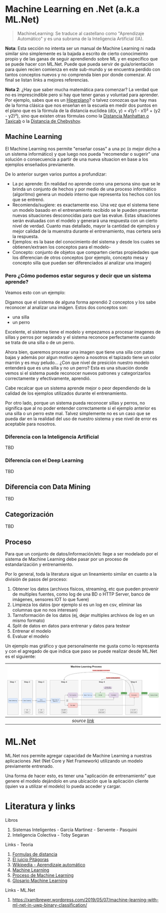 # Machine Learning en .Net (a.k.a ML.Net)

> MachineLearning: Se traduce al castellano como "Aprendizaje Automático" y es una subrama de la Inteligencia Artificial (IA).

**Nota**: Esta sección no intenta ser un manual de Machine Learning ni nada similar sino simplemente es la bajada a escrito de cierto conocimeinto propio y de las ganas de seguir aprendiendo sobre ML y en específico que se puede hacer con ML.Net. Puede que pueda servir de guía/orientación para quien recien comienza en este sub-mundo y se encuentra perdido con tantos conceptos nuevos y no comprenda bien por donde comenzar. Al final se listan links a mejores referencias.

**Nota 2**: ¿Hay que saber mucha matemática para comenzar?
La verdad que no es imprescindible pero si hay que tener ganas y voluntad para aprender. Por ejemplo, sabes que es un [Hiperplano](https://es.wikipedia.org/wiki/Hiperplano)? o talvez conozcas que hay mas de la forma clásica que nos enseñan en la escuela en medir dos puntos en el plano que es la fórmula de la distancia euclidea (d(x, y) = √(y1 - x1)² + (y2 - y2)²), sino que existen otras fórmulas como la [Distancia Manhattan o Taxicab](https://en.wikipedia.org/wiki/Taxicab_geometry) o la [Distancia de Chebyshov](https://es.wikipedia.org/wiki/Distancia_de_Chebyshov).

## Machine Learning

El Machine Learning nos permite "enseñar cosas" a una pc (o mejor dicho a un sistema informático) y que luego nos pueda "recomendar o sugerir" una solución o consecuencia a partir de una nueva situacion en base a los ejemplos enseñados previamente.

De lo anterior surgen varios puntos a profundizar:

* La pc aprende: En realidad no aprende como una persona sino que se le brinda un conjunto de hechos y por medio de una proceso informático (algoritmo) genera un modelo interno que representa los hechos con los que se entrenó.
* Recomienda/sugiere: es exactamente eso. Una vez que el sistema tiene un modelo basado en el entrenamiento recibido se le pueden presentar nuevas situaciones desconocidas para que las evalue. Estas situaciones serán evaluadas con el modelo y generará una respuesta con un cierto nivel de verdad. Cuanto mas detallado, mayor la cantidad de ejemplos y mejor calidad de la muenstra durante el entrenamiento, mas certera será la respuesta.
* Ejemplos: es la base del conocimiento del sistema y desde los cuales se obtienen/extraen los conceptos para el modelo-
* Concepto: conjunto de objetos que comparten ciertas propiedades que los diferencian de otros conceptos (por ejemplo, concepto mesa y concepto silla que puedan ser diferenciados al analizar una imagen)

### Pero ¿Cómo podemos estar seguros y decir que un sistema aprende?

Veamos esto con un ejemplo:

Digamos que el sistema de alguna forma aprendió 2 conceptos y los sabe reconocer al analizar una imágen. Estos dos conceptos son:

* una silla
* un perro

Excelente, el sistema tiene el modelo y empezamos a procesar imagenes de sillas y perros por separado y el sistema reconoce perfectamente cuando se trata de una silla o de un perro.

Ahora bien, queremos procesar una imagen que tiene una silla con patas bajas y además por algun motivo ajeno a nosotros el tapizado tiene un color marrón y es muy peludo... ¿Con que nivel de presición nuestro modelo entenderá que es una silla y no un perro? Esta es una situación donde vemos si el sistema puede reconocer nuevos patrones y categorizarlos correctamente y efectivamente, aprendió.

Cabe recalcar que un sistema aprende mejor o peor dependiendo de la calidad de los ejemplos utilizados durante el entrenamiento.

Por otro lado, porque un sistema pueda reconocer sillas y perros, no significa que al no poder entender correctamente si el ejemplo anterior es una silla o un perro este mal. Talvez simplemente no es un caso que se pueda dar en la realidad del uso de nuestro sistema y ese nivel de error es aceptable para nosotros.

### Diferencia con la Inteligencia Artificial

TBD

### Diferencia con el Deep Learning 

TBD

## Diferencia con Data Mining

TBD

## Categorización

TBD

## Proceso

Para que un conjunto de datos/información/etc llege a ser modelado por el sistema de Machine Learning debe pasar por un proceso de estandarización y entrenamiento.

Por lo general, toda la literatura sigue un lineamiento similar en cuanto a la división de pasos del proceso:

1) Obtener los datos (archivos físicos, streaming, etc que pueden provenir de multiples fuentes, como log de una BD o HTTP Server, banco de imágenes, sensores IOT lo que fuere)
2) Limpieza los datos (por ejemplo si es un log en csv, eliminar las columnas que no nos interesan)
3) Tarnsformación de los datos (ej, dejar multiples archivos de log en un mismo formato)
4) Split de datos en datos para entrenar y datos para testear
5) Entrenar el modelo
6) Evaluar el modelo

Un ejemplo mas gráfico y que personalmente me gusta como lo representa y con el agregado de que indica que paso se puede realizar desde ML.Net es el siguiente:

| ![Error message](./assets/ML_process.png) |
|:--:|
|*source [link](https://strongminds.dk/artikler/how-to-preprocess-data-for-machine-learning-in-net-and-python/)*|

# ML.Net

ML.Net nos permite agregar capacidad de Machine Learning a nuestras aplicaciones .Net (Net Core y Net Framework) utilizando un modelo previamente entrenado.

Una forma de hacer esto, es tener una "aplicación de entrenamiento" que genere el modelo dejándolo en una ubicación que la aplicación cliente (quien va a utilizar el modelo) lo pueda acceder y cargar.



# Literatura y links

Libros

1) Sistemas Inteligentes - García Martinez - Servente - Pasquini
2) Inteligencia Colectiva - Toby Segaran

Links - Teoria

1) [Formulas de distancia](https://studylib.es/doc/4622569/medidas-de-distancia)
2) [El juicio Pitágoras](https://elpais.com/elpais/2016/10/18/el_aleph/1476813443_840074.html)
3) [Wikipedia - Aprendizaje automático](https://es.wikipedia.org/wiki/Aprendizaje_autom%C3%A1tico)
4) [Machine Learning](https://www.interactivechaos.com/manual/tutorial-de-machine-learning/presentacion)
5) [Proceso de Machine Learning](https://towardsdatascience.com/the-7-steps-of-machine-learning-2877d7e5548e)
6) [Glosario Machine Learning](https://yanndubs.github.io/machine-learning-glossary/)

Links - ML.Net

1) https://xamlbrewer.wordpress.com/2019/05/07/machine-learning-with-ml-net-in-uwp-binary-classification/
